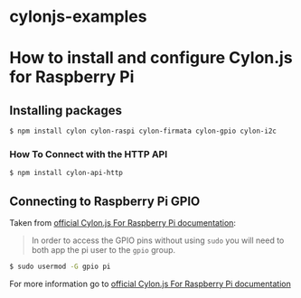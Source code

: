 # cylonjs-examples

# How to install and configure Cylon.js for Raspberry Pi

## Installing packages

```bash
$ npm install cylon cylon-raspi cylon-firmata cylon-gpio cylon-i2c
```

### How To Connect with the HTTP API

```bash
$ npm install cylon-api-http
```

## Connecting to Raspberry Pi GPIO

Taken from [official Cylon.js For Raspberry Pi documentation](https://github.com/hybridgroup/cylon-raspi#cylonjs-for-raspberry-pi):
> In order to access the GPIO pins without using `sudo` you will need to both app the pi user to the `gpio` group.

```bash
$ sudo usermod -G gpio pi
```

For more information go to [official Cylon.js For Raspberry Pi documentation](https://github.com/hybridgroup/cylon-raspi#cylonjs-for-raspberry-pi)
